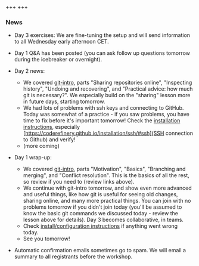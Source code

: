 +++
+++

### News

- Day 3 exercises: We are fine-tuning the setup and will send information
  to all Wednesday early afternoon CET.
- Day 1 Q&A has been posted (you can ask follow up questions tomorrow
  during the icebreaker or overnight).
- Day 2 news:
  - We covered [git-intro](https://coderefinery.github.io/git-intro/),
    parts "Sharing repositories online", "Inspecting history",
    "Undoing and recovering", and "Practical advice: how much git is
    necessary?".  We especially build on the "sharing" lesson more in
    future days, starting tomorrow.
  - We had lots of problems with ssh keys and connecting to GitHub.
    Today was somewhat of a practice - if you saw problems, you have
    time to fix before it's important tomorrow!  Check the
    [installation
    instructions](https://coderefinery.github.io/installation/),
    especially
    [https://coderefinery.github.io/installation/ssh/#ssh](SSH
    connection to Github) and verify!
  - (more coming)

- Day 1 wrap-up:
  - We covered [git-intro](https://coderefinery.github.io/git-intro/),
    parts "Motivation", "Basics", "Branching and merging", and "Conflict
    resolution".  This is the basics of all the rest, so review if you
    need to (review links above).
  - We continue with git-intro tomorrow, and show even more advanced
    and useful things, like how git is useful for seeing old changes,
    sharing online, and many more practical things.  You can join
    with no problems tomorrow if you didn't join today (you'll be
    assumed to know the basic git commands we discussed today - review
    the lesson above for details).  Day 3 becomes collaborative, in
    teams.
  - Check [install/configuration
    instructions](https://coderefinery.github.io/installation/) if
    anything went wrong today.
  - See you tomorrow!

- Automatic confirmation emails sometimes go to spam. We will email a summary to all registrants before the workshop.
